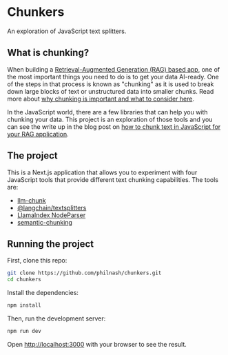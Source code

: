 # Chunkers
An exploration of JavaScript text splitters.

## What is chunking?

When building a [Retrieval-Augmented Generation (RAG) based app](https://www.datastax.com/guides/what-is-retrieval-augmented-generation), one of the most important things you need to do is to get your data AI-ready. One of the steps in that process is known as "chunking" as it is used to break down large blocks of text or unstructured data into smaller chunks. Read more about [why chunking is important and what to consider here](https://www.datastax.com/blog/chunking-to-get-your-data-ai-ready).

In the JavaScript world, there are a few libraries that can help you with chunking your data. This project is an exploration of those tools and you can see the write up in the blog post on [how to chunk text in JavaScript for your RAG application](https://www.datastax.com/blog/how-to-chunk-text-in-javascript-for-rag-applications).

## The project

This is a Next.js application that allows you to experiment with four JavaScript tools that provide different text chunking capabilities. The tools are:

* [llm-chunk](https://github.com/golbin/llm-chunk)
* [@langchain/textsplitters](https://js.langchain.com/v0.1/docs/modules/data_connection/document_transformers/)
* [LlamaIndex NodeParser](https://ts.llamaindex.ai/modules/node_parser)
* [semantic-chunking](https://github.com/jparkerweb/semantic-chunking)


## Running the project

First, clone this repo:

```sh
git clone https://github.com/philnash/chunkers.git
cd chunkers
```

Install the dependencies:

```sh
npm install
```

Then, run the development server:

```sh
npm run dev
```

Open [http://localhost:3000](http://localhost:3000) with your browser to see the result.

